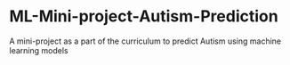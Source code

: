 # ML-Mini-project-Autism-Prediction
A mini-project as a part of the curriculum to predict Autism using machine learning models

